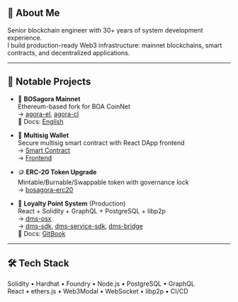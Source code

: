 ## 👋 About Me

Senior blockchain engineer with 30+ years of system development experience.  
I build production-ready Web3 infrastructure: mainnet blockchains, smart contracts, and decentralized applications.

---

## 🔧 Notable Projects

- 🔗 **BOSagora Mainnet**  
  Ethereum-based fork for BOA CoinNet  
  → [agora-el](https://github.com/bosagora/agora-el), [agora-cl](https://github.com/bosagora/agora-cl)  
  📘 Docs: [English](https://docs.bosagora.org/en)

- 🔐 **Multisig Wallet**  
  Secure multisig smart contract with React DApp frontend  
  → [Smart Contract](https://github.com/bosagora/multisig-wallet)  
  → [Frontend](https://github.com/bosagora/multisig-wallet-app)

- 🪙 **ERC-20 Token Upgrade**  
  Mintable/Burnable/Swappable token with governance lock  
  → [bosagora-erc20](https://github.com/bosagora/bosagora-erc20)

- 🎯 **Loyalty Point System** (Production)  
  React + Solidity + GraphQL + PostgreSQL + libp2p  
  → [dms-osx](https://github.com/bosagora/dms-osx)  
  → [dms-sdk](https://github.com/bosagora/dms-sdk), [dms-service-sdk](https://github.com/bosagora/dms-service-sdk), [dms-bridge](https://github.com/bosagora/dms-bridge)  
  📘 Docs: [GitBook](https://kioscoin.gitbook.io/kios-coin-docs-english/)

---

## 🛠 Tech Stack

Solidity • Hardhat • Foundry • Node.js • PostgreSQL • GraphQL  
React • ethers.js • Web3Modal • WebSocket • libp2p • CI/CD
